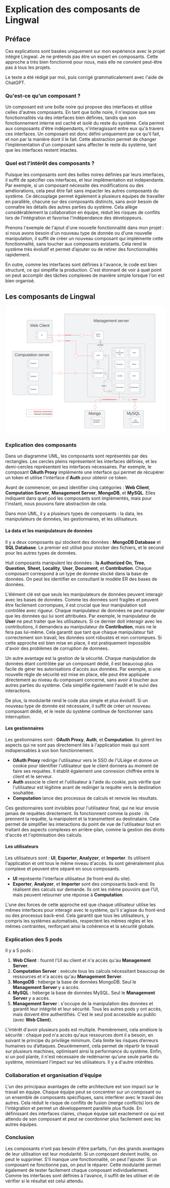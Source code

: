 # Explication des composants de Lingwal

## Préface

Ces explications sont basées uniquement sur mon expérience avec le projet intégré Lingwal. Je ne prétends pas être un expert en composants. Cette approche a très bien fonctionné pour nous, mais elle ne convient peut-être pas à tous les projets.

Le texte a été rédigé par moi, puis corrigé grammaticalement avec l'aide de ChatGPT.

### Qu'est-ce qu'un composant ?  
Un composant est une boîte noire qui propose des interfaces et utilise celles d'autres composants. En tant que boîte noire, il n'expose que ses fonctionnalités via des interfaces bien définies, tandis que son fonctionnement interne est caché et isolé du reste du système. Cela permet aux composants d'être indépendants, n'interagissant entre eux qu'à travers ces interfaces. Un composant est donc défini uniquement par ce qu'il fait, et non par la manière dont il le fait. Cette abstraction permet de changer l'implémentation d'un composant sans affecter le reste du système, tant que les interfaces restent intactes.

### Quel est l'intérêt des composants ?  
Puisque les composants sont des boîtes noires définies par leurs interfaces, il suffit de spécifier ces interfaces, et leur implémentation est indépendante. Par exemple, si un composant nécessite des modifications ou des améliorations, cela peut être fait sans impacter les autres composants du système. Ce découplage permet également à plusieurs équipes de travailler en parallèle, chacune sur des composants distincts, sans avoir besoin de connaître les détails des autres parties du système. Cela allège considérablement la collaboration en équipe, réduit les risques de conflits lors de l'intégration et favorise l'indépendance des développeurs.

Prenons l'exemple de l'ajout d'une nouvelle fonctionnalité dans mon projet : si nous avons besoin d'un nouveau type de donnée ou d'une nouvelle manipulation, il suffit de créer un nouveau composant qui implémente cette fonctionnalité, sans toucher aux composants existants. Cela rend le système très évolutif et permet d’ajouter ou de retirer des fonctionnalités rapidement.

En outre, comme les interfaces sont définies à l'avance, le code est bien structuré, ce qui simplifie la production. C'est étonnant de voir à quel point on peut accomplir des tâches complexes de manière simple lorsque l'on est bien organisé.

## Les composants de Lingwal

![](attachments/Components.png)

### Explication des composants

Dans un diagramme UML, les composants sont représentés par des rectangles. Les cercles pleins représentent les interfaces définies, et les demi-cercles représentent les interfaces nécessaires. Par exemple, le composant **OAuth Proxy** implémente une interface qui permet de récupérer un token et utilise l'interface d'**Auth** pour obtenir ce token.

Avant de commencer, on peut identifier cinq catégories : **Web Client**, **Computation Server**, **Management Server**, **MongoDB**, et **MySQL**. Elles indiquent dans quel pod les composants sont implémentés, mais pour l'instant, nous pouvons faire abstraction de cela.

Dans mon UML, il y a plusieurs types de composants : la data, les manipulateurs de données, les gestionnaires, et les utilisateurs.

#### La data et les manipulateurs de données  
Il y a deux composants qui stockent des données : **MongoDB Database** et **SQL Database**. Le premier est utilisé pour stocker des fichiers, et le second pour les autres types de données.

Huit composants manipulent les données : **Is Authorized On**, **Tree**, **Question**, **Sheet**, **Locality**, **User**, **Document**, et **Contribution**. Chaque composant correspond à un type de donnée stocké dans la base de données. On peut les identifier en consultant le modèle ER des bases de données.

L'élément clé est que seuls les manipulateurs de données peuvent interagir avec les bases de données. Comme les données sont fragiles et peuvent être facilement corrompues, il est crucial que leur manipulation soit contrôlée avec rigueur. Chaque manipulateur de données ne peut manipuler que les données qui lui sont attribuées. Par exemple, le manipulateur de **User** ne peut traiter que les utilisateurs. Si ce dernier doit interagir avec les contributions, il demandera au manipulateur de **Contribution**, mais ne le fera pas lui-même. Cela garantit que tant que chaque manipulateur fait correctement son travail, les données sont robustes et non corrompues. Si cette approche est bien mise en place, il est pratiquement impossible d'avoir des problèmes de corruption de données. 

Un autre avantage est la gestion de la sécurité. Chaque manipulation de données étant contrôlée par un composant dédié, il est beaucoup plus facile de gérer les autorisations d'accès aux données. Par exemple, si une nouvelle règle de sécurité est mise en place, elle peut être appliquée directement au niveau du composant concerné, sans avoir à toucher aux autres parties du système. Cela simplifie également l'audit et le suivi des interactions.

De plus, la modularité rend le code plus simple et plus évolutif. Si un nouveau type de donnée est nécessaire, il suffit de créer un nouveau composant dédié, et le reste du système continue de fonctionner sans interruption.

#### Les gestionnaires 
Les gestionnaires sont : **OAuth Proxy**, **Auth**, et **Computation**. Ils gèrent les aspects qui ne sont pas directement liés à l'application mais qui sont indispensables à son bon fonctionnement.

- **OAuth Proxy** redirige l'utilisateur vers le SSO de l'ULiège et donne un cookie pour identifier l'utilisateur que le client donnera au moment de faire ses requètes. Il établit également une connexion chiffrée entre le client et le serveur.
- **Auth** associe le client et l'utilisateur à l'aide du cookie, puis vérifie que l'utilisateur est légitime avant de rediriger la requête vers la destination souhaitée.
- **Computation** lance des processus de calculs et renvoie les résultats.

Ces gestionnaires sont invisibles pour l'utilisateur final, qui ne leur envoie jamais de requêtes directement. Ils fonctionnent comme la poste : ils prennent la requête, la manipulent et la transmettent au destinataire. Cela permet de simplifier les interactions du point de vue de l'utilisateur tout en traitant des aspects complexes en arrière-plan, comme la gestion des droits d'accès et l'optimisation des calculs.

#### Les utilisateurs  
Les utilisateurs sont : **UI**, **Exporter**, **Analyzer**, et **Importer**. Ils utilisent l'application et ont tous le même niveau d'accès. Ils sont généralement plus complexe et peuvent etre séparé en sous composants.

- **UI** représente l'interface utilisateur (le front-end du site).
- **Exporter**, **Analyzer**, et **Importer** sont des composants back-end. Ils réalisent des calculs sur demande. Ils ont les même pouvoirs que l'UI, mais peuvent retourner une réponse à **Computation**.

L'une des forces de cette approche est que chaque utilisateur utilise les mêmes interfaces pour interagir avec le système, qu'il s'agisse du front-end ou des processus back-end. Cela garantit que tous les utilisateurs, y compris les systèmes automatisés, respectent les mêmes règles et les mêmes contraintes, renforçant ainsi la cohérence et la sécurité globale.

### Explication des 5 pods

Il y a 5 pods :

1. **Web Client** : fournit l'UI au client et n'a accès qu'au **Management Server**.
2. **Computation Server** : exécute tous les calculs nécessitant beaucoup de ressources et n'a accès qu'au **Management Server**.
3. **MongoDB** : héberge la base de données MongoDB. Seul le **Management Server** y a accès.
4. **MySQL** : héberge la base de données MySQL. Seul le **Management Server** y a accès.
5. **Management Server** : s'occupe de la manipulation des données et garantit leur intégrité et leur sécurité. Tous les autres pods y ont accès, mais doivent être authentifiés. C'est le seul pod accessible au public (avec **Web Client**).

L'intérêt d'avoir plusieurs pods est multiple. Premièrement, cela améliore la sécurité : chaque pod n'a accès qu'aux ressources dont il a besoin, en suivant le principe du privilège minimum. Cela limite les risques d’erreurs humaines ou d’attaques. Deuxièmement, cela permet de répartir le travail sur plusieurs machines, optimisant ainsi la performance du système. Enfin, si un pod plante, il n'est nécessaire de redémarrer qu'une seule partie du système, minimisant l'impact sur les utilisateurs. Il y a d'autre intérêtes.

### Collaboration et organisation d’équipe

L'un des principaux avantages de cette architecture est son impact sur le travail en équipe. Chaque équipe peut se concentrer sur un composant ou un ensemble de composants spécifiques, sans interférer avec le travail des autres. Cela réduit le risque de conflits de fusion (merge conflicts) lors de l'intégration et permet un développement parallèle plus fluide. En définissant des interfaces claires, chaque équipe sait exactement ce qui est attendu de son composant et peut se coordonner plus facilement avec les autres équipes.

### Conclusion  
Les composants n'ont pas besoin d'être parfaits, l'un des grands avantages de leur utilisation est leur modularité. Si un composant devient inutile, on peut le supprimer. S'il manque une fonctionnalité, on peut l'ajouter. Si un composant ne fonctionne pas, on peut le réparer. Cette modularité permet également de tester facilement chaque composant individuellement. Comme les interfaces sont définies à l'avance, il suffit de les utiliser et de vérifier si le résultat est celui attendu. 
